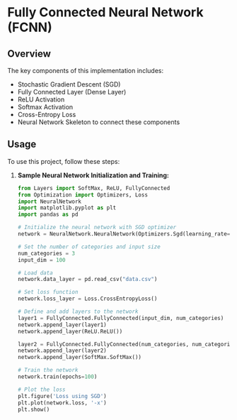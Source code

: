 # Fully Connected Neural Network (FCNN)

## Overview

The key components of this implementation includes:

- Stochastic Gradient Descent (SGD)
- Fully Connected Layer (Dense Layer)
- ReLU Activation
- Softmax Activation
- Cross-Entropy Loss
- Neural Network Skeleton to connect these components

## Usage

To use this project, follow these steps:

1. **Sample Neural Network Initialization and Training:**

   ```python
   from Layers import SoftMax, ReLU, FullyConnected
   from Optimization import Optimizers, Loss
   import NeuralNetwork
   import matplotlib.pyplot as plt
   import pandas as pd

   # Initialize the neural network with SGD optimizer
   network = NeuralNetwork.NeuralNetwork(Optimizers.Sgd(learning_rate=1e-3))

   # Set the number of categories and input size
   num_categories = 3
   input_dim = 100

   # Load data
   network.data_layer = pd.read_csv("data.csv")

   # Set loss function
   network.loss_layer = Loss.CrossEntropyLoss()

   # Define and add layers to the network
   layer1 = FullyConnected.FullyConnected(input_dim, num_categories)
   network.append_layer(layer1)
   network.append_layer(ReLU.ReLU())

   layer2 = FullyConnected.FullyConnected(num_categories, num_categories)
   network.append_layer(layer2)
   network.append_layer(SoftMax.SoftMax())

   # Train the network
   network.train(epochs=100)

   # Plot the loss
   plt.figure('Loss using SGD')
   plt.plot(network.loss, '-x')
   plt.show()
